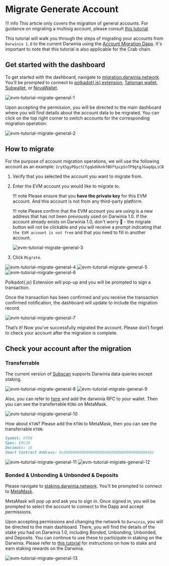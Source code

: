 # Migrate Generate Account


!!! info
    This article only covers the migration of general accounts. For guidance on migrating a multisig account, please consult [this tutorial](./multisig-account.md).


This tutorial will walk you through the steps of migrating your accounts from `Darwinia 1.0` to the current Darwinia using the [Account Migration Dapp](https://migration.darwinia.network/#/?network=Darwinia). It's important to note that this tutorial is also applicable for the Crab chain.

## Get started with the dashboard

To get started with the dashboard, navigate to [migration.darwinia.network](https://migration.darwinia.network/#/?network=Darwinia). You’ll be prompted to connect to [polkadot{.js} extension](https://polkadot.js.org/extension/), [Talisman wallet](https://www.talisman.xyz/), [Subwallet](https://subwallet.app/), or [NovaWallet](https://novawallet.io/).

![evm-tutorial-migrate-general-1](../../../images/evm-tutorial-migrate-general-1.png)

Upon accepting the permission, you will be directed to the main dashboard where you will find details about the account data to be migrated. You can click on the top right corner to switch accounts for the corresponding migration operation.

![evm-tutorial-migrate-general-2](../../../images/evm-tutorial-migrate-general-2.png)

## How to migrate

For the purpose of account migration operations, we will use the following account as an example: `2ryX5gyPDyctCfgqGdUknkfBDftpcpSnTP9gtgJGaqdpLiCB`

1. Verify that you selected the account you want to migrate from.
2. Enter the EVM account you would like to migrate to.
    
    !!! note
        Please ensure that you **have the private key** for this EVM account. And this account is not from any third-party platform.
    
    !!! note
        Please confirm that the EVM account you are using is a new address that has not been previously used on Darwinia 1.0. If the account already exists on Darwinia 1.0, don't worry 🤗 - the migrate button will not be clickable and you will receive a prompt indicating that `the EVM account is not free` and that you need to fill in another account.
    
    ![evm-tutorial-migrate-general-3](../../../images/evm-tutorial-migrate-general-3.png)
    
3. Click `Migrate`.

![evm-tutorial-migrate-general-4](../../../images/evm-tutorial-migrate-general-4.png)
![evm-tutorial-migrate-general-5](../../../images/evm-tutorial-migrate-general-5.png)
![evm-tutorial-migrate-general-6](../../../images/evm-tutorial-migrate-general-6.png)

Polkadot{.js} Extension will pop-up and you will be prompted to sign a transaction.

Once the transaction has been confirmed and you receive the transaction confirmed notification, the dashboard will update to include the migration record.

![evm-tutorial-migrate-general-7](../../../images/evm-tutorial-migrate-general-7.png)

That’s it! Now you’ve successfully migrated the account. Please don’t forget to check your account after the migration is complete. 

## Check your account after the migration

### Transferrable

The current version of [Subscan](https://darwinia.subscan.io/) supports Darwinia data queries except staking.

![evm-tutorial-migrate-general-8](../../../images/evm-tutorial-migrate-general-8.png)
![evm-tutorial-migrate-general-9](../../../images/evm-tutorial-migrate-general-9.png)

Also, you can refer to [here](../../../build/getting-started/networks/darwinia.md#network-info) and add the darwinia RPC to your wallet. Then you can see the transferrable `RING` on MetaMask.

![evm-tutorial-migrate-general-10](../../../images/evm-tutorial-migrate-general-10.png)

How about `KTON`? Please add the `KTON` to MetaMask, then you can see the transferrable `KTON`.

```markdown
Symbol: KTON
Spec: ERC20
Decimals: 18
Smart Contract Address: 0x0000000000000000000000000000000000000402
```
![evm-tutorial-migrate-general-11](../../../images/evm-tutorial-migrate-general-11.png)
![evm-tutorial-migrate-general-12](../../../images/evm-tutorial-migrate-general-12.png)

### Bonded & Unbonding & Unbonded & Deposits

Please navigate to [staking.darwinia.network](https://staking.darwinia.network/#/staking?network=Darwinia). You’ll be prompted to connect to [MetaMask](https://metamask.io/).

MetaMask will pop up and ask you to sign in. Once signed in, you will be prompted to select the account to connect to the Dapp and accept permissions.

Upon accepting permissions and changing the network to `Darwinia`, you will be directed to the main dashboard. There, you will find the details of the stake you had on Darwinia 1.0, including Bonded, Unbonding, Unbonded, and Deposits. You can continue to use these to participate in staking on the Darwinia. Please refer to [this tutorial](../staking.md) for instructions on how to stake and earn staking rewards on the Darwinia.

![evm-tutorial-migrate-general-13](../../../images/evm-tutorial-migrate-general-13.png)